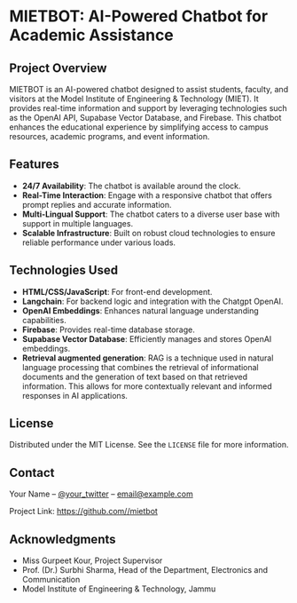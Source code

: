 # MIETBOT: AI-Powered Chatbot for Academic Assistance

## Project Overview

MIETBOT is an AI-powered chatbot designed to assist students, faculty, and visitors at the Model Institute of Engineering & Technology (MIET). It provides real-time information and support by leveraging technologies such as the OpenAI API, Supabase Vector Database, and Firebase. This chatbot enhances the educational experience by simplifying access to campus resources, academic programs, and event information.

## Features

- **24/7 Availability**: The chatbot is available around the clock.
- **Real-Time Interaction**: Engage with a responsive chatbot that offers prompt replies and accurate information.
- **Multi-Lingual Support**: The chatbot caters to a diverse user base with support in multiple languages.
- **Scalable Infrastructure**: Built on robust cloud technologies to ensure reliable performance under various loads.

## Technologies Used

- **HTML/CSS/JavaScript**: For front-end development.
- **Langchain**: For backend logic and integration with the Chatgpt OpenAI.
- **OpenAI Embeddings**: Enhances natural language understanding capabilities.
- **Firebase**: Provides real-time database storage.
- **Supabase Vector Database**: Efficiently manages and stores OpenAI embeddings.
- **Retrieval augmented generation**: RAG is a technique used in natural language processing that combines the retrieval of informational documents and the generation of text based on that retrieved information. This allows for more contextually relevant and informed responses in AI applications.

## License

Distributed under the MIT License. See the `LICENSE` file for more information.

## Contact

Your Name – [@your_twitter](https://twitter.com/your_twitter) – email@example.com

Project Link: [https://github.com/<yourusername>/mietbot](https://github.com/<yourusername>/mietbot)

## Acknowledgments

- Miss Gurpeet Kour, Project Supervisor
- Prof. (Dr.) Surbhi Sharma, Head of the Department, Electronics and Communication
- Model Institute of Engineering & Technology, Jammu


